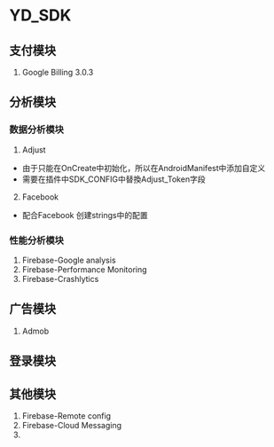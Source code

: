 # YD_SDK
## 支付模块
1. Google Billing 3.0.3

## 分析模块
### 数据分析模块
1. Adjust
  - 由于只能在OnCreate中初始化，所以在AndroidManifest中添加自定义<meta-data android:name="adjust_id" android:value="@adjust_id"/>
  - 需要在插件中SDK_CONFIG中替換Adjust_Token字段
2. Facebook
  - 配合Facebook 创建strings中的配置

### 性能分析模块
1. Firebase-Google analysis
2. Firebase-Performance Monitoring
3. Firebase-Crashlytics

## 广告模块
1. Admob

## 登录模块

## 其他模块
1. Firebase-Remote config
2. Firebase-Cloud Messaging
3. 
